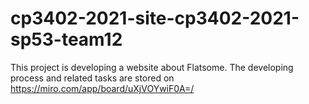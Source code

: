﻿# cp3402-2021-site-cp3402-2021-sp53-team12
 This project is developing a website about Flatsome.
The developing process and related tasks are stored on  https://miro.com/app/board/uXjVOYwiF0A=/
